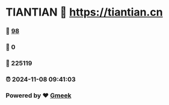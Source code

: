 # TIANTIAN :link: https://tiantian.cn 
### :page_facing_up: [98](https://tiantian.cn/tag.html) 
### :speech_balloon: 0 
### :hibiscus: 225119 
### :alarm_clock: 2024-11-08 09:41:03 
### Powered by :heart: [Gmeek](https://github.com/Meekdai/Gmeek)

